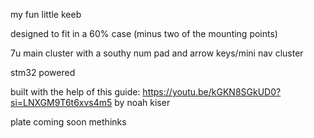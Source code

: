 my fun little keeb 

designed to fit in a 60% case (minus two of the mounting points)

7u main cluster with a southy num pad and arrow keys/mini nav cluster

stm32 powered

built with the help of this guide: https://youtu.be/kGKN8SGkUD0?si=LNXGM9T6t6xvs4m5
by noah kiser

plate coming soon methinks
